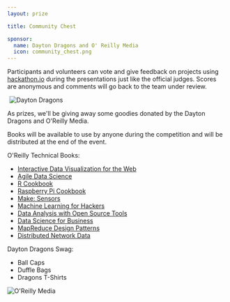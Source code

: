 ```yaml
---
layout: prize 

title: Community Chest

sponsor:
  name: Dayton Dragons and O' Reilly Media
  icon: community_chest.png
---
```




Participants and volunteers can vote and give feedback on projects using [hackathon.io](http://www.hackathon.io/afrl/submissions/judge) during the presentations just like the official judges. Scores are anonymous and comments will go back to the team under review.

<a href="http://www.milb.com/index.jsp?sid=t459"><img class="img-responsive pull-right" src="{{ 'dragons_heater_gem.jpg' | asset_path }}" title="Dayton Dragons" style="max-height: 300px; display: inline-block; margin-left: 5px;"/></a>

As prizes, we'll be giving away some goodies donated by the Dayton Dragons and O'Reilly Media.

Books will be available to use by anyone during the competition and will be distributed at the end of the event.

O'Reilly Technical Books:

* [Interactive Data Visualization for the Web](http://shop.oreilly.com/product/0636920026938.do)
* [Agile Data Science](http://shop.oreilly.com/product/0636920025054.do)
* [R Cookbook](http://shop.oreilly.com/product/9780596809164.do)
* [Raspberry Pi Cookbook](http://shop.oreilly.com/product/0636920029595.do)
* [Make: Sensors](http://shop.oreilly.com/product/0636920030317.do)
* [Machine Learning for Hackers](http://shop.oreilly.com/product/0636920018483.do)
* [Data Analysis with Open Source Tools](http://shop.oreilly.com/product/9780596802363.do)
* [Data Science for Business](http://shop.oreilly.com/product/0636920028918.do)
* [MapReduce Design Patterns](http://shop.oreilly.com/product/0636920025122.do)
* [Distributed Network Data](http://shop.oreilly.com/product/0636920028802.do)

Dayton Dragons Swag:

* Ball Caps
* Duffle Bags
* Dragons T-Shirts

<a href="http://oreilly.com"><img class="img-responsive pull-right" src="{{ 'orm_logo2.gif' | asset_path }}" title="O'Reilly Media" style="display: inline-block;"/></a>

